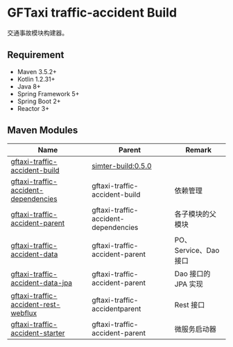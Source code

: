# GFTaxi traffic-accident Build

交通事故模块构建器。

## Requirement

- Maven 3.5.2+
- Kotlin 1.2.31+
- Java 8+
- Spring Framework 5+
- Spring Boot 2+
- Reactor 3+

## Maven Modules

Name                          | Parent                        | Remark
------------------------------|-------------------------------|--------
[gftaxi-traffic-accident-build]        | [simter-build:0.5.0] |
[gftaxi-traffic-accident-dependencies] | gftaxi-traffic-accident-build          | 依赖管理
[gftaxi-traffic-accident-parent]       | gftaxi-traffic-accident-dependencies   | 各子模块的父模块
[gftaxi-traffic-accident-data]         | gftaxi-traffic-accident-parent         | PO、Service、Dao 接口
[gftaxi-traffic-accident-data-jpa]     | gftaxi-traffic-accident-parent         | Dao 接口的 JPA 实现
[gftaxi-traffic-accident-rest-webflux] | gftaxi-traffic-accidentparent          | Rest 接口
[gftaxi-traffic-accident-starter]      | gftaxi-traffic-accident-parent         | 微服务启动器


[simter-build:0.5.0]: https://github.com/simter/simter-build/tree/0.5.0
[gftaxi-traffic-accident-build]: https://gitee.com/gftaxi/gftaxi-traffic-accident
[gftaxi-traffic-accident-dependencies]: https://gitee.com/gftaxi/gftaxi-traffic-accident/tree/master/gftaxi-traffic-accident-dependencies
[gftaxi-traffic-accident-parent]: https://gitee.com/gftaxi/gftaxi-traffic-accident/tree/master/gftaxi-traffic-accident-parent
[gftaxi-traffic-accident-data]: https://gitee.com/gftaxi/gftaxi-traffic-accident/tree/master/gftaxi-traffic-accident-data
[gftaxi-traffic-accident-data-crawler]: https://gitee.com/gftaxi/gftaxi-traffic-accident/tree/master/gftaxi-traffic-accident-data-crawler
[gftaxi-traffic-accident-data-jpa]: https://gitee.com/gftaxi/gftaxi-traffic-accident/tree/master/gftaxi-traffic-accident-data-jpa
[gftaxi-traffic-accident-rest-webflux]: https://gitee.com/gftaxi/gftaxi-traffic-accident/tree/master/gftaxi-traffic-accident-rest-webflux
[gftaxi-traffic-accident-starter]: https://gitee.com/gftaxi/gftaxi-traffic-accident/tree/master/gftaxi-traffic-accident-starter